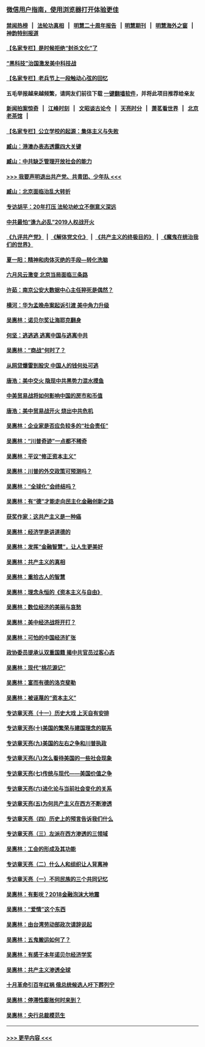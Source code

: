 ### [微信用户指南，使用浏览器打开体验更佳](https://github.com/gfw-breaker/banned-news1/blob/master/indexes/wechat-guide.md?t=0)
#### [禁闻热榜](热点新闻.md?t=0)  &nbsp;&nbsp;|&nbsp;&nbsp; [法轮功真相](https://github.com/gfw-breaker/truth/blob/master/README.md?t=0) &nbsp;&nbsp;|&nbsp;&nbsp; [明慧二十周年报告](https://github.com/gfw-breaker/mh-reports/blob/master/README.md?t=0) &nbsp;&nbsp;|&nbsp;&nbsp;[明慧期刊](https://github.com/gfw-breaker/mh-qikan) &nbsp;&nbsp;|&nbsp;&nbsp; [明慧海外之窗](https://github.com/gfw-breaker/mh-news/blob/master/README.md?t=0) &nbsp;&nbsp;|&nbsp;&nbsp; [神韵特别报道](https://github.com/gfw-breaker/mh-news/blob/master/shenyun.md?t=0)
#### [【名家专栏】是时候拒绝“封杀文化”了](../pages/nsc423/n11814093.md?t=02120611) 
#### [“黑科技”治国激发美中科技战](../pages/nsc423/n11638056.md?t=02120611) 
#### [【名家专栏】老兵节上一段触动心弦的回忆](../pages/nsc423/n11646016.md?t=02120611) 
#### 五毛举报越来越频繁，请网友们前往下载 [一键翻墙软件](https://github.com/gfw-breaker/ssr-accounts)，并将此项目推荐给亲友
#### [新闻拍案惊奇](https://github.com/gfw-breaker/banned-news1/blob/master/pages/link4.md) &nbsp;&nbsp;|&nbsp;&nbsp; [江峰时刻](https://github.com/gfw-breaker/banned-news1/blob/master/pages/link4.md) &nbsp;&nbsp;|&nbsp;&nbsp; [文昭谈古论今](https://github.com/gfw-breaker/banned-news1/blob/master/pages/link4.md) &nbsp;&nbsp;|&nbsp;&nbsp; [天亮时分](https://github.com/gfw-breaker/banned-news1/blob/master/pages/link4.md) &nbsp;&nbsp;|&nbsp;&nbsp; [萧茗看世界](https://github.com/gfw-breaker/banned-news1/blob/master/pages/link4.md) &nbsp;&nbsp;|&nbsp;&nbsp; [北京老茶馆](https://github.com/gfw-breaker/banned-news1/blob/master/pages/link4.md) &nbsp;&nbsp;|&nbsp;&nbsp; 
#### [【名家专栏】公立学校的起源：集体主义与失败](../pages/nsc423/n11601833.md?t=02120611) 
#### [臧山：港澳办表态透露四大关键](../pages/nsc423/n11421628.md?t=02120611) 
#### [臧山：中共缺乏管理开放社会的能力](../pages/nsc423/n11407457.md?t=02120611) 
#### [>>> 我要声明退出共产党、共青团、少年队 <<<](https://github.com/begood0513/goodnews/blob/master/quit/letter.md) 
#### [臧山：北京面临治乱大转折](../pages/nsc423/n11406895.md?t=02120611) 
#### [专访胡平：20年打压 法轮功屹立不倒意义深远](../pages/nsc423/n11398800.md?t=02120611) 
#### [中共最怕“逢九必乱”2019人权战开火](../pages/nsc423/n11385248.md?t=02120611) 
#### [《九评共产党》](https://github.com/begood0513/9ping.md/blob/master/README.md) &nbsp;|&nbsp; [《解体党文化》](../../../../jtdwh.md/blob/master/README.md)  &nbsp;|&nbsp; [《共产主义的终极目的》](../../../../gczydzjmd.md/blob/master/README.md) &nbsp;|&nbsp; [《魔鬼在统治我们的世界》](../../../../mgztzwmdsj.md/blob/master/README.md) 
#### [夏一阳：精神和肉体灭绝的手段—转化洗脑](../pages/nsc423/n11368250.md?t=02120611) 
#### [六月风云激变 北京当局面临三条路](../pages/nsc423/n11313668.md?t=02120611) 
#### [许茹：南京公安大数据中心主任猝死是偶然？](../pages/nsc423/n11064744.md?t=02120611) 
#### [横河：华为孟晚舟案起诉引渡 美中角力升级](../pages/nsc423/n11027230.md?t=02120611) 
#### [吴惠林：诺贝尔奖让海耶克翻身](../pages/nsc423/n10890049.md?t=02120611) 
#### [何坚：逃逃逃 逃离中国与逃离中共](../pages/nsc423/n10592891.md?t=02120611) 
#### [吴惠林：“商战”何时了？](../pages/nsc423/n10573558.md?t=02120611) 
#### [从网贷爆雷到股灾 中国人的钱何处可逃](../pages/nsc423/n10572800.md?t=02120611) 
#### [唐浩：美中交火 隐现中共黑势力混水摸鱼](../pages/nsc423/n10544040.md?t=02120611) 
#### [中美贸易战将如何影响中国的房市和币值](../pages/nsc423/n10543697.md?t=02120611) 
#### [唐浩：美中贸易战开火 烧出中共危机](../pages/nsc423/n10540126.md?t=02120611) 
#### [吴惠林：企业家是否应负较多的“社会责任”](../pages/nsc423/n10535022.md?t=02120611) 
#### [吴惠林：“川普奇迹”一点都不稀奇](../pages/nsc423/n10512808.md?t=02120611) 
#### [吴惠林：平议“修正资本主义”](../pages/nsc423/n10495724.md?t=02120611) 
#### [吴惠林：川普的外交政策可预测吗？](../pages/nsc423/n10462387.md?t=02120611) 
#### [吴惠林：“全球化”会终结吗？](../pages/nsc423/n10452838.md?t=02120611) 
#### [吴惠林：有“德”才能走向民主化金融创新之路](../pages/nsc423/n10432292.md?t=02120611) 
#### [获奖作家：这共产主义是一种癌](../pages/nsc423/n10431541.md?t=02120611) 
#### [吴惠林：经济学是讲道德的](../pages/nsc423/n10398014.md?t=02120611) 
#### [吴惠林：发挥“金融智慧”，让人生更美好](../pages/nsc423/n10375019.md?t=02120611) 
#### [吴惠林：共产主义的真相](../pages/nsc423/n10351394.md?t=02120611) 
#### [吴惠林：重拾古人的智慧](../pages/nsc423/n10337691.md?t=02120611) 
#### [吴惠林：理念永恒的《资本主义与自由》](../pages/nsc423/n10316274.md?t=02120611) 
#### [吴惠林：数位经济的美丽与哀愁](../pages/nsc423/n10292946.md?t=02120611) 
#### [吴惠林：美中经济战将开打？](../pages/nsc423/n10258825.md?t=02120611) 
#### [吴惠林：可怕的中国经济扩张](../pages/nsc423/n10219147.md?t=02120611) 
#### [政协委员提承认双重国籍 揭中共官员过客心态](../pages/nsc423/n10208809.md?t=02120611) 
#### [吴惠林：现代“桃花源记”](../pages/nsc423/n10185234.md?t=02120611) 
#### [吴惠林：富而有德的洛克斐勒](../pages/nsc423/n10142264.md?t=02120611) 
#### [吴惠林：被诬蔑的“资本主义”](../pages/nsc423/n10124816.md?t=02120611) 
#### [专访章天亮（十一）历史大戏 上天自有安排](../pages/nsc423/n10094905.md?t=02120611) 
#### [专访章天亮(十)美国的繁荣与建国理念的联系](../pages/nsc423/n10094899.md?t=02120611) 
#### [专访章天亮(九)美国的左右之争和川普执政](../pages/nsc423/n10094889.md?t=02120611) 
#### [专访章天亮(八)怎么看待美国的一些社会现象](../pages/nsc423/n10094857.md?t=02120611) 
#### [专访章天亮(七)传统与现代——美国价值之争](../pages/nsc423/n10093140.md?t=02120611) 
#### [专访章天亮(六)进化论与当前社会变化的关系](../pages/nsc423/n10092036.md?t=02120611) 
#### [专访章天亮(五)为何共产主义在西方不断渗透](../pages/nsc423/n10083620.md?t=02120611) 
#### [专访章天亮（四）历史上的预言告诉我们什么](../pages/nsc423/n10083606.md?t=02120611) 
#### [专访章天亮（三）左派在西方渗透的三领域](../pages/nsc423/n10081115.md?t=02120611) 
#### [吴惠林：工会的形成及其功能](../pages/nsc423/n10080633.md?t=02120611) 
#### [专访章天亮（二）什么人和组织让人背离神](../pages/nsc423/n10076637.md?t=02120611) 
#### [专访章天亮（一）不同民族的三个共同记忆](../pages/nsc423/n10074188.md?t=02120611) 
#### [吴惠林：有影呒？2018金融泡沫大地震](../pages/nsc423/n10040534.md?t=02120611) 
#### [吴惠林：“爱情”这个东西](../pages/nsc423/n10019423.md?t=02120611) 
#### [吴惠林：由台湾劳动部政次请辞说起](../pages/nsc423/n9979679.md?t=02120611) 
#### [吴惠林：五鬼搬运如何了？](../pages/nsc423/n9925338.md?t=02120611) 
#### [吴惠林：有感于本年诺贝尔经济学奖](../pages/nsc423/n9871883.md?t=02120611) 
#### [吴惠林：共产主义渗透全球](../pages/nsc423/n9812748.md?t=02120611) 
#### [十月革命引百年红祸 俄总统候选人吁下葬列宁](../pages/nsc423/n9810182.md?t=02120611) 
#### [吴惠林：停滞性膨胀何时来到？](../pages/nsc423/n9764136.md?t=02120611) 
#### [吴惠林：央行总裁模范生](../pages/nsc423/n9728134.md?t=02120611) 

----
#### [ >>> 更早内容 <<< ](../indexes/nsc423-earlier.md)
